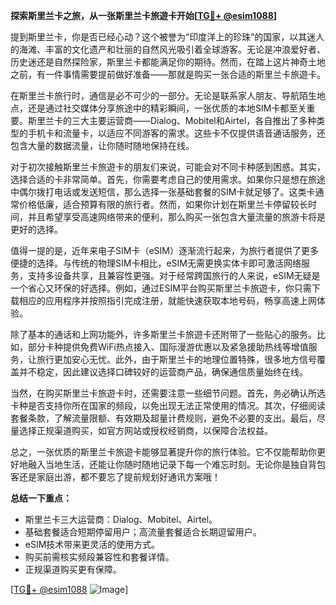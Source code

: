 **探索斯里兰卡之旅，从一张斯里兰卡旅遊卡开始[[TG💪+ @esim1088](https://t.me/s/esim1088)]**

提到斯里兰卡，你是否已经心动？这个被誉为“印度洋上的珍珠”的国家，以其迷人的海滩、丰富的文化遗产和壮丽的自然风光吸引着全球游客。无论是冲浪爱好者、历史迷还是自然探险家，斯里兰卡都能满足你的期待。然而，在踏上这片神奇土地之前，有一件事情需要提前做好准备——那就是购买一张合适的斯里兰卡旅遊卡。

在斯里兰卡旅行时，通信是必不可少的一部分。无论是联系家人朋友、导航陌生地点，还是通过社交媒体分享旅途中的精彩瞬间，一张优质的本地SIM卡都至关重要。斯里兰卡的三大主要运营商——Dialog、Mobitel和Airtel，各自推出了多种类型的手机卡和流量卡，以适应不同游客的需求。这些卡不仅提供语音通话服务，还包含大量的数据流量，让你随时随地保持在线。

对于初次接触斯里兰卡旅遊卡的朋友们来说，可能会对不同卡种感到困惑。其实，选择合适的卡非常简单。首先，你需要考虑自己的使用需求。如果你只是想在旅途中偶尔拨打电话或发送短信，那么选择一张基础套餐的SIM卡就足够了。这类卡通常价格低廉，适合预算有限的旅行者。然而，如果你计划在斯里兰卡停留较长时间，并且希望享受高速网络带来的便利，那么购买一张包含大量流量的旅游卡将是更好的选择。

值得一提的是，近年来电子SIM卡（eSIM）逐渐流行起来，为旅行者提供了更多便捷的选择。与传统的物理SIM卡相比，eSIM无需更换实体卡即可激活网络服务，支持多设备共享，且兼容性更强。对于经常跨国旅行的人来说，eSIM无疑是一个省心又环保的好选择。例如，通过ESIM平台购买斯里兰卡旅遊卡，你只需下载相应的应用程序并按照指引完成注册，就能快速获取本地号码，畅享高速上网体验。

除了基本的通话和上网功能外，许多斯里兰卡旅遊卡还附带了一些贴心的服务。比如，部分卡种提供免费WiFi热点接入、国际漫游优惠以及紧急援助热线等增值服务，让旅行更加安心无忧。此外，由于斯里兰卡的地理位置特殊，很多地方信号覆盖并不稳定，因此建议选择口碑较好的运营商产品，确保通信质量始终在线。

当然，在购买斯里兰卡旅遊卡时，还需要注意一些细节问题。首先，务必确认所选卡种是否支持你所在国家的频段，以免出现无法正常使用的情况。其次，仔细阅读套餐条款，了解流量限额、有效期及超量计费规则，避免不必要的支出。最后，尽量选择正规渠道购买，如官方网站或授权经销商，以保障合法权益。

总之，一张优质的斯里兰卡旅遊卡能够显著提升你的旅行体验。它不仅能帮助你更好地融入当地生活，还能让你随时随地记录下每一个难忘时刻。无论你是独自背包客还是家庭出游，都不要忘了提前规划好通讯方案哦！

**总结一下重点：**
- 斯里兰卡三大运营商：Dialog、Mobitel、Airtel。
- 基础套餐适合短期停留用户；高流量套餐适合长期逗留用户。
- eSIM技术带来更灵活的使用方式。
- 购买前需核实频段兼容性和套餐详情。
- 正规渠道购买更有保障。

[[TG💪+ @esim1088](https://t.me/s/esim1088) ![Image](https://i.postimg.cc/4NQfJmqS/Snipaste-2025-05-13-00-14-12.png)]